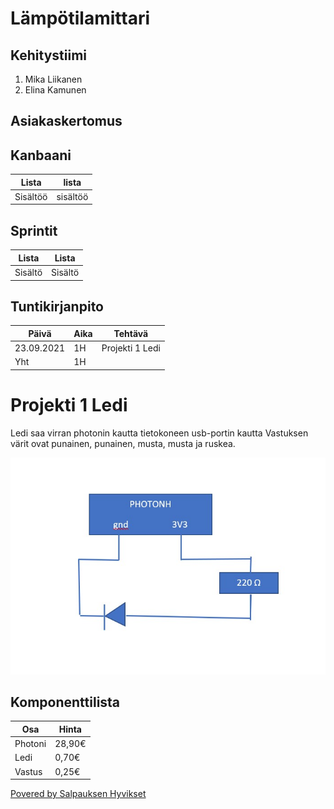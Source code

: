 # Lämpötilamittari

## Kehitystiimi
1. Mika Liikanen
2. Elina Kamunen

## Asiakaskertomus


## Kanbaani
Lista      | lista
-----------|-----------
Sisältöö   | sisältöö


## Sprintit
Lista     | Lista
----------|--------
Sisältö   | Sisältö


## Tuntikirjanpito
Päivä       |  Aika   |  Tehtävä
------------|---------|------------------
23.09.2021  |   1H    |  Projekti 1 Ledi
Yht         |   1H    |


# Projekti 1 Ledi
Ledi saa virran photonin kautta tietokoneen usb-portin kautta
Vastuksen värit ovat punainen, punainen, musta, musta ja ruskea.

![Piirikaavio](https://github.com/MikaLiikanen/Hyvis-Mira-2021/blob/main/Piirikaavio.jpg)



## Komponenttilista
Osa       | Hinta
----------|--------
Photoni   | 28,90€
Ledi      | 0,70€
Vastus    | 0,25€



[Povered by Salpauksen Hyvikset ](https://www.salpaus.fi/)

